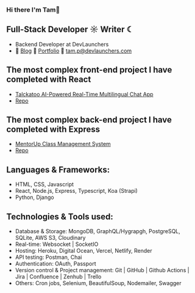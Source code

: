 ### Hi there I'm Tam👋

## Full-Stack Developer ☼ Writer ☾

- Backend Developer at DevLaunchers
- 📝 [Blog](https://minhtampham0703.wordpress.com/) 📇 [Portfolio](https://www.mtamp.me/) 📧 tam.p@devlaunchers.com

## The most complex front-end project I have completed with React

- [Talckatoo AI-Powered Real-Time Multilingual Chat App](https://talckatoo.me)
- [Repo](https://github.com/Talckatoo)

## The most complex back-end project I have completed with Express

- [MentorUp Class Management System](https://mentorup-81w4.onrender.com)
- [Repo](https://github.com/Mentor-Up)

## Languages & Frameworks:

- HTML, CSS, Javascript
- React, Node.js, Express, Typescript, Koa (Strapi)
- Python, Django

## Technologies & Tools used:

- Database & Storage: MongoDB, GraphQL/Hygrapgh, PostgreSQL, SQLite, AWS S3, Cloudinary
- Real-time: Websocket | SocketIO
- Hosting: Heroku, Digital Ocean, Vercel, Netlify, Render
- API testing: Postman, Chai
- Authentication: OAuth, Passport
- Version control & Project management: Git | GitHub | Github Actions | Jira | Confluence | Zenhub | Trello
- Others: Cron jobs, Selenium, BeautifulSoup, Nodemailer, Swagger
